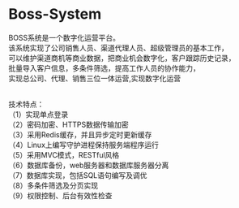 # Boss-System
BOSS系统是一个数字化运营平台。<br/>
该系统实现了公司销售人员、渠道代理人员、超级管理员的基本工作，<br/>
可以维护渠道商机等商业数据，把商业机会数字化，客户跟踪历史记录，<br/>
批量导入客户信息，多条件筛选，提高工作人员的协作能力，<br/>
实现总公司、代理、销售三位一体运营,实现数字化运营<br/>
<br/>

技术特点：<br/>
（1）实现单点登录<br/>
（2）密码加密、HTTPS数据传输加密<br/>
（3）采用Redis缓存，并且异步定时更新缓存<br/>
（4）Linux上编写守护进程保持服务端程序运行<br/>
（5）采用MVC模式，RESTful风格<br/>
（6）数据库备份，web服务器和数据库服务器分离<br/>
（7）数据库实现，包括SQL语句编写及调优<br/>
（8）多条件筛选及分页实现<br/>
（9）权限控制、后台有效性检查<br/>

